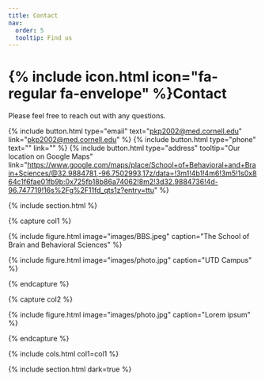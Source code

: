 ```yaml
---
title: Contact
nav:
  order: 5
  tooltip: Find us
---
```


# {% include icon.html icon="fa-regular fa-envelope" %}Contact

Please feel free to reach out with any questions. 

{%
  include button.html
  type="email"
  text="pkp2002@med.cornell.edu"
  link="pkp2002@med.cornell.edu"
%}
{%
  include button.html
  type="phone"
  text=""
  link=""
%}
{%
  include button.html
  type="address"
  tooltip="Our location on Google Maps"
  link="https://www.google.com/maps/place/School+of+Behavioral+and+Brain+Sciences/@32.9884781,-96.7502993,17z/data=!3m1!4b1!4m6!3m5!1s0x864c1f6fae01fb9b:0x725fb18b86a74062!8m2!3d32.9884736!4d-96.747719!16s%2Fg%2F11fd_qts1z?entry=ttu"
%}

{% include section.html %}

{% capture col1 %}

{%
  include figure.html
  image="images/BBS.jpeg"
  caption="The School of Brain and Behavioral Sciences"
%}

{%
  include figure.html
  image="images/photo.jpg"
  caption="UTD Campus"
%}

{% endcapture %}

{% capture col2 %}

{%
  include figure.html
  image="images/photo.jpg"
  caption="Lorem ipsum"
%}

{% endcapture %}

{% include cols.html col1=col1 %}

{% include section.html dark=true %}


